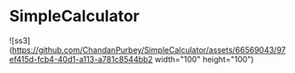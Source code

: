 # SimpleCalculator

![ss3](https://github.com/ChandanPurbey/SimpleCalculator/assets/66569043/97ef415d-fcb4-40d1-a113-a781c8544bb2 width="100" height="100")
